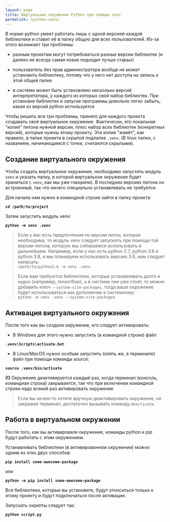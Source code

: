 ```yaml
---
layout: page
title: Виртуальные окружения Python при помощи venv
permalink: /python-venv/
---
```

В норме python умеет работать лишь с одной версией каждой библиотеки и ставит её в папку общую для всех пользователей. Из-за этого возникает три проблемы:
* разным проектам могут потребоваться разные версии библиотек (и далеко не всегда самая новая подходит лучше старых)

* пользователь без прав администратора вообще не может установить библиотеку, потому что у него нет доступа на запись к этой общей папке

* в системе может быть установлено несколько версий интерпретатора, у каждого из которых свой набор библиотек. При установке библиотек и запуске программы довольно легко забыть, какая из версий python используется

Чтобы решить все три проблемы, принято для каждого проекта создавать своё виртуальное окружение. Фактически, это локальная "копия" питона нужной версии, плюс набор всех библиотек (конкретных версий), которые нужны этому проекту. Эта копия "живёт", как правило, в папке проекта в скрытой подпапке `.venv`. (В linux папки, с названием, начинающимся с точки, считаются скрытыми).

## Создание виртуального окружения

Чтобы создать виртуальное окружение, необходимо запустить модуль `venv` и указать папку, в которой виртуальное окружение будет храниться (`.venv`, как мы уже говорили). В последних версиях питона он встроенный, так что ничего специально устанавливать не требуется.

Для начала нам нужно в командной строке зайти в папку проекта:

**`cd /path/to/project`**

Затем запустить модуль venv:

**`python -m venv .venv`**

> Если у вас есть предпочтения по версии питон, которая необходима, то модуль venv следует запускать при помощи той версии питона, которую мы собираемся использовать в дальнейшем. Например, если у нас есть python 2.7, python 3.6 и python 3.8, и мы планируем использовать версию 3.6, нам следует написать:  
>  `/path/to/python3.6 -m venv .venv`


> Если вам требуются библиотеки, которые устанавливать долго и нудно (например, tensorflow), а в системе они уже стоят, то можно добавить ключ `--system-site-packages`, тогда ваше окружение будет использоваться как дополнение к системному:  
> `python -m venv .venv --system-site-packages`

## Активация виртуального окружения

После того как вы создали окружение, его следует активировать:
* В Windows для этого нужно запустить (в командной строке) файл

**`.venv\Scripts\activate.bat`**

* В Linux/MacOS нужно особым запустить (опять же, в терминале) файл при помощи команды source:

**`source .venv/bin/activate`**

**(!)** Окружение деактивируется каждый раз, когда терминал (консоль, командная строка) закрывается, так что при включении командной строки надо всякий раз активировать окружение

> Если вы зачем-то хотите вручную деактивировать окружение, не закрывая терминал, достаточно вызывать команду `deactivate`.

## Работа в виртуальном окружении

После того, как вы активировали окружение, команды python и pip будут работать с этим окружением.

Устанавливать библиотеки (в активированном окружении) можно одним из этих двух способов:

**`pip install some-awesome-package`**

  или

**`python -m pip install some-awesome-package`**

Все библиотеки, которые вы установите, будут относиться только к этому проекту и будут подключаться после активации.

Запускать скрипты следует так:

**`python script.py`**
